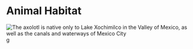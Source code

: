 # Animal Habitat

![The axolotl is native only to Lake Xochimilco in the Valley of Mexico, as well as the canals and waterways of Mexico City](https://www.google.com/imgres?imgurl=https%3A%2F%2Fthumbs-prod.si-cdn.com%2FMILVOEpblXKR3Z3aPp-g1KsRS5s%3D%2Ffit-in%2F1072x0%2Fhttps%3A%2F%2Fpublic-media.si-cdn.com%2Ffiler%2Fec%2F38%2Fec380988-0489-45aa-812f-efe2006756ca%2F1920px-ambystoma_mexicanum_at_vancouver_aquarium.jpg&imgrefurl=https%3A%2F%2Fwww.smithsonianmag.com%2Fscience-nature%2Fsaving-paradoxical-axolotl-180967734%2F&tbnid=lEULHdzyQ-cBTM&vet=12ahUKEwinkub-r8bwAhWx8IUKHWedBbwQMygHegUIARDXAQ..i&docid=_HL1ARtozgDdGM&w=1072&h=734&q=axolotl%20habitat&ved=2ahUKEwinkub-r8bwAhWx8IUKHWedBbwQMygHegUIARDXAQ)g